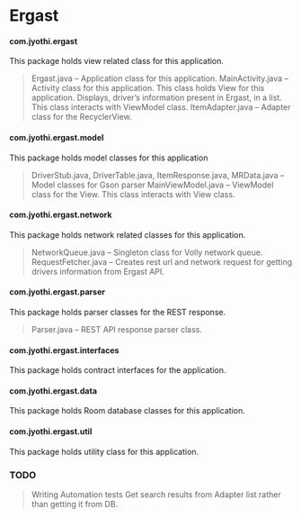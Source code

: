 # Ergast
#### com.jyothi.ergast
This package holds view related class for this application.

> Ergast.java – Application class for this application.
> MainActivity.java – Activity class for this application. This class holds View for this application. Displays, driver’s information present in Ergast, in a list. This class interacts with ViewModel class.
> ItemAdapter.java – Adapter class for the RecyclerView. 

#### com.jyothi.ergast.model
This package holds model classes for this application

> DriverStub.java, DriverTable.java, ItemResponse.java, MRData.java – Model classes for Gson parser
> MainViewModel.java – ViewModel class for the View. This class interacts with View class.


#### com.jyothi.ergast.network
This package holds network related classes for this application.

> NetworkQueue.java – Singleton class for Volly network queue.
> RequestFetcher.java – Creates rest url and network request for getting drivers information from Ergast API.


#### com.jyothi.ergast.parser
This package holds parser classes for the REST response.

> Parser.java – REST API response parser class.


#### com.jyothi.ergast.interfaces
This package holds contract interfaces for the application.


#### com.jyothi.ergast.data
This package holds Room database classes for this application.


#### com.jyothi.ergast.util
This package holds utility class for this application.

### TODO
> Writing Automation tests
> Get search results from Adapter list rather than getting it from DB.

